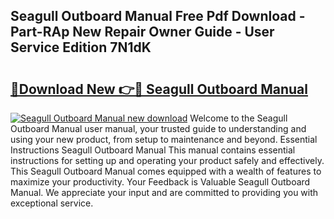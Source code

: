 ## Seagull Outboard Manual Free Pdf Download - Part-RAp New Repair Owner Guide - User Service Edition 7N1dK

# <h2><a href="http://cf16125.oget.top/?id=Seagull+Outboard+Manual">🔗Download New 👉🔴 Seagull Outboard Manual</a></h2>

[![Seagull Outboard Manual new download](https://i.imgur.com/5g1atiW.png)](http://cf16125.oget.top/?id=Seagull+Outboard+Manual)
Welcome to the Seagull Outboard Manual user manual, your trusted guide to understanding and using your new product, from setup to maintenance and beyond. Essential Instructions Seagull Outboard Manual This manual contains essential instructions for setting up and operating your product safely and effectively. This Seagull Outboard Manual comes equipped with a wealth of features to maximize your productivity. Your Feedback is Valuable Seagull Outboard Manual. We appreciate your input and are committed to providing you with exceptional service.
